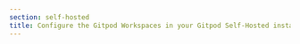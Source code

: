 ```yaml
---
section: self-hosted
title: Configure the Gitpod Workspaces in your Gitpod Self-Hosted installation
---
```


<script context="module">
  export const prerender = true;
  export const load = () => {
    return {
      status: 301,
      redirect: "/docs/configure/self-hosted/latest"
    }
  };
</script>
